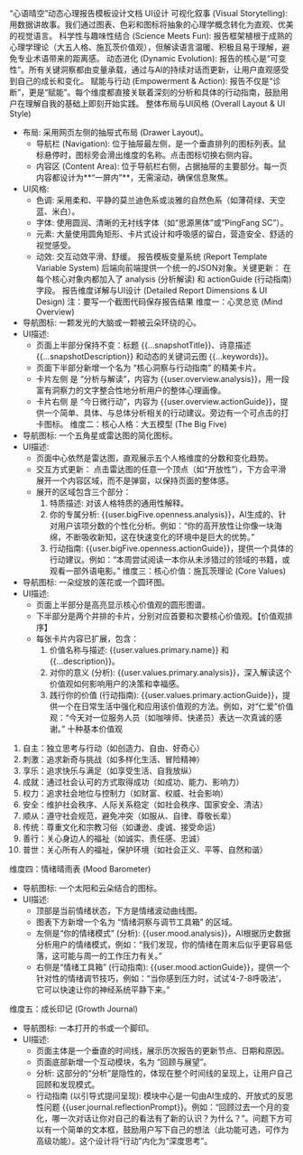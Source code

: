 “心语晴空”动态心理报告模板设计文档
UI设计
可视化叙事 (Visual Storytelling): 用数据讲故事。我们通过图表、色彩和图标将抽象的心理学概念转化为直观、优美的视觉语言。
科学性与趣味性结合 (Science Meets Fun): 报告框架植根于成熟的心理学理论（大五人格、施瓦茨价值观），但解读语言温暖、积极且易于理解，避免专业术语带来的距离感。
动态进化 (Dynamic Evolution): 报告的核心是“可变性”。所有关键洞察都由变量承载，通过与AI的持续对话而更新，让用户直观感受到自己的成长和变化。
赋能与行动 (Empowerment & Action): 报告不仅是“诊断”，更是“赋能”。每个维度都直接关联着深刻的分析和具体的行动指南，鼓励用户在理解自我的基础上即刻开始实践。
整体布局与UI风格 (Overall Layout & UI Style)
- 布局: 采用网页左侧的抽屉式布局 (Drawer Layout)。
  - 导航栏 (Navigation): 位于抽屉最左侧，是一个垂直排列的图标列表。鼠标悬停时，图标旁会滑出维度的名称。点击图标切换右侧内容。
  - 内容区 (Content Area): 位于导航栏右侧，占据抽屉的主要部分。每一页内容都设计为**“一屏内”**，无需滚动，确保信息聚焦。
- UI风格:
  - 色调: 采用柔和、平静的莫兰迪色系或淡雅的自然色系（如薄荷绿、天空蓝、米白）。
  - 字体: 使用圆润、清晰的无衬线字体（如“思源黑体”或“PingFang SC”）。
  - 元素: 大量使用圆角矩形、卡片式设计和呼吸感的留白，营造安全、舒适的视觉感受。
  - 动效: 交互动效平滑、舒缓。
报告模板变量系统 (Report Template Variable System)
后端向前端提供一个统一的JSON对象。关键更新： 在每个核心对象内都加入了 analysis (分析解读) 和 actionGuide (行动指南) 字段。
报告维度详解与UI设计 (Detailed Report Dimensions & UI Design)
注：要写一个截图代码保存报告结果
维度一：心灵总览 (Mind Overview)
- 导航图标: 一颗发光的大脑或一颗被云朵环绕的心。
- UI描述:
  - 页面上半部分保持不变：标题 {{...snapshotTitle}}、诗意描述 {{...snapshotDescription}} 和动态的关键词云图 {{...keywords}}。
  - 页面下半部分新增一个名为 “核心洞察与行动指南” 的精美卡片。
  - 卡片左侧 是 “分析与解读”，内容为 {{user.overview.analysis}}，用一段富有洞察力的文字整合性地分析用户的整体心理画像。
  - 卡片右侧 是 “今日微行动”，内容为 {{user.overview.actionGuide}}，提供一个简单、具体、与总体分析相关的行动建议。旁边有一个可点击的打卡图标。
维度二：核心人格：大五模型 (The Big Five)
- 导航图标: 一个五角星或雷达图的简化图标。
- UI描述:
  - 页面中心依然是雷达图，直观展示五个人格维度的分数和变化趋势。
  - 交互方式更新： 点击雷达图的任意一个顶点（如“开放性”），下方会平滑展开一个内容区域，而不是弹窗，以保持页面的整体感。
  - 展开的区域包含三个部分：
    1. 特质描述: 对该人格特质的通用性解释。
    2. 你的专属分析: {{user.bigFive.openness.analysis}}，AI生成的、针对用户该项分数的个性化分析。例如：“你的高开放性让你像一块海绵，不断吸收新知，这在快速变化的环境中是巨大的优势。”
    3. 行动指南: {{user.bigFive.openness.actionGuide}}，提供一个具体的行动建议。例如：“本周尝试阅读一本你从未涉猎过的领域的书籍，或观看一部外语电影。”
维度三：核心价值：施瓦茨理论 (Core Values)
- 导航图标: 一朵绽放的莲花或一个圆环图。
- UI描述:
  - 页面上半部分是高亮显示核心价值观的圆形图谱。
  - 下半部分是两个并排的卡片，分别对应首要和次要核心价值观。【价值观排序】
  - 每张卡片内容已扩展，包含：
    1. 价值名称与描述: {{user.values.primary.name}} 和 {{...description}}。
    2. 对你的意义 (分析): {{user.values.primary.analysis}}，深入解读这个价值观如何影响用户的决策和幸福感。
    3. 践行你的价值 (行动指南): {{user.values.primary.actionGuide}}，提供一个在日常生活中强化和应用该价值观的方法。例如，对“仁爱”价值观：“今天对一位服务人员（如咖啡师、快递员）表达一次真诚的感谢。”
十种基本价值观
1. 自主：独立思考与行动（如创造力、自由、好奇心）
2. 刺激：追求新奇与挑战（如多样化生活、冒险精神）
3. 享乐：追求快乐与满足（如享受生活、自我放纵）
4. 成就：通过社会认可的方式取得成功（如成功、能力、影响力）
5. 权力：追求社会地位与控制力（如财富、权威、社会影响）
6. 安全：维护社会秩序、人际关系稳定（如社会秩序、国家安全、清洁）
7. 顺从：遵守社会规范，避免冲突（如服从、自律、尊敬长辈）
8. 传统：尊重文化和宗教习俗（如谦逊、虔诚、接受命运）
9. 善行：关心身边人的福祉（如诚实、责任感、忠诚）
10. 普世：关心所有人的福祉，保护环境（如社会正义、平等、自然和谐）

维度四：情绪晴雨表 (Mood Barometer)
- 导航图标: 一个太阳和云朵结合的图标。
- UI描述:
  - 顶部是当前情绪状态，下方是情绪波动曲线图。
  - 图表下方新增一个名为 “情绪洞察与调节工具箱” 的区域。
  - 左侧是“你的情绪模式” (分析): {{user.mood.analysis}}，AI根据历史数据分析用户的情绪模式，例如：“我们发现，你的情绪在周末后似乎更容易低落，这可能与周一的工作压力有关。”
  - 右侧是“情绪工具箱” (行动指南): {{user.mood.actionGuide}}，提供一个针对性的情绪调节技巧，例如：“当你感到压力时，试试‘4-7-8呼吸法’，它可以快速让你的神经系统平静下来。”

维度五：成长印记 (Growth Journal)
- 导航图标: 一本打开的书或一个脚印。
- UI描述:
  - 页面主体是一个垂直的时间线，展示历次报告的更新节点、日期和原因。
  - 页面底部新增一个互动模块，名为 “回顾与展望”。
  - 分析: 这部分的“分析”是隐性的，体现在整个时间线的呈现上，让用户自己回顾和发现模式。
  - 行动指南 (以引导式提问呈现): 模块中心是一句由AI生成的、开放式的反思性问题 {{user.journal.reflectionPrompt}}。例如：“回顾过去一个月的变化，哪一次对话让你对自己的看法有了新的认识？为什么？”。问题下方可以有一个简单的文本框，鼓励用户写下自己的想法（此功能可选，可作为高级功能）。这个设计将“行动”内化为“深度思考”。